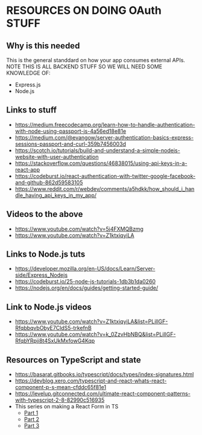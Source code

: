 # RESOURCES ON DOING OAuth STUFF

## Why is this needed

This is the general standdard on how your app consumes external APIs. NOTE THIS IS ALL BACKEND STUFF SO WE WILL NEED SOME KNOWLEDGE OF:
- Express.js
- Node.js

## Links to stuff

- https://medium.freecodecamp.org/learn-how-to-handle-authentication-with-node-using-passport-js-4a56ed18e81e
- https://medium.com/@evangow/server-authentication-basics-express-sessions-passport-and-curl-359b7456003d
- https://scotch.io/tutorials/build-and-understand-a-simple-nodejs-website-with-user-authentication
- https://stackoverflow.com/questions/46838015/using-api-keys-in-a-react-app
- https://codeburst.io/react-authentication-with-twitter-google-facebook-and-github-862d59583105
- https://www.reddit.com/r/webdev/comments/a5hdkk/how_should_i_handle_having_api_keys_in_my_app/

## Videos to the above

- https://www.youtube.com/watch?v=5j4FXMQBzmg
- https://www.youtube.com/watch?v=Z1ktxiqyiLA

## Links to Node.js tuts

- https://developer.mozilla.org/en-US/docs/Learn/Server-side/Express_Nodejs
- https://codeburst.io/25-node-js-tutorials-1db3b1da0260
- https://nodejs.org/en/docs/guides/getting-started-guide/

## Link to Node.js videos

- https://www.youtube.com/watch?v=Z1ktxiqyiLA&list=PLillGF-RfqbbqvbObyE7CldS5-trkefnB
- https://www.youtube.com/watch?v=k_0ZzvHbNBQ&list=PLillGF-RfqbYRpji8t4SxUkMxfowG4Kqp

## Resources on TypeScript and state

- https://basarat.gitbooks.io/typescript/docs/types/index-signatures.html
- https://devblog.xero.com/typescript-and-react-whats-react-component-p-s-mean-cfddc65f81e1
- https://levelup.gitconnected.com/ultimate-react-component-patterns-with-typescript-2-8-82990c516935
- This series on making a React Form in TS
  - [Part 1](https://www.carlrippon.com/building-super-simple-react-form-component-typescript-basics/)
  - [Part 2](https://www.carlrippon.com/building-super-simple-react-form-component-typescript-basics/)
  - [Part 3](https://www.carlrippon.com/building-react-form-component-typescript-basics/)
